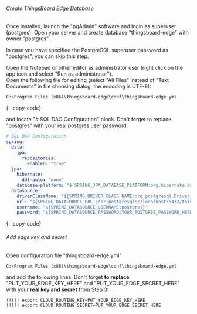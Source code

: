 ###### Create ThingsBoard Edge Database

Once installed, launch the "pgAdmin" software and login as superuser (postgres). 
Open your server and create database "thingsboard-edge" with owner "postgres".

In case you have specified the PostgreSQL superuser password as "postgres", you can skip this step. 

Open the Notepad or other editor as administrator user (right click on the app icon and select "Run as administrator").  
Open the following file for editing (select "All Files" instead of "Text Documents" in file choosing dialog, the encoding is UTF-8):

```text 
C:\Program Files (x86)\thingsboard-edge\conf\thingsboard-edge.yml
``` 
{: .copy-code}


and locate "# SQL DAO Configuration" block. Don't forget to replace "postgres" with your real postgres user password:

```yml
# SQL DAO Configuration
spring:
  data:
    jpa:
      repositories:
        enabled: "true"
  jpa:
    hibernate:
      ddl-auto: "none"
    database-platform: "${SPRING_JPA_DATABASE_PLATFORM:org.hibernate.dialect.PostgreSQLDialect}"
  datasource:
    driverClassName: "${SPRING_DRIVER_CLASS_NAME:org.postgresql.Driver}"
    url: "${SPRING_DATASOURCE_URL:jdbc:postgresql://localhost:5432/thingsboard-edge}"
    username: "${SPRING_DATASOURCE_USERNAME:postgres}"
    password: "${SPRING_DATASOURCE_PASSWORD:YOUR_POSTGRES_PASSWORD_HERE}"
``` 
{: .copy-code}

###### Add edge key and secret

Open configuration file "thingsboard-edge.yml"

```text 
C:\Program Files (x86)\thingsboard-edge\conf\thingsboard-edge.yml
``` 

and add the following lines. 
Don't forget **to replace** "PUT_YOUR_EDGE_KEY_HERE" and "PUT_YOUR_EDGE_SECRET_HERE" with your **real key and secret** from [Step 3](#step-3-get-edge-secret-and-key):
 ```bash
!!!!! export CLOUD_ROUTING_KEY=PUT_YOUR_EDGE_KEY_HERE
!!!!! export CLOUD_ROUTING_SECRET=PUT_YOUR_EDGE_SECRET_HERE
```
